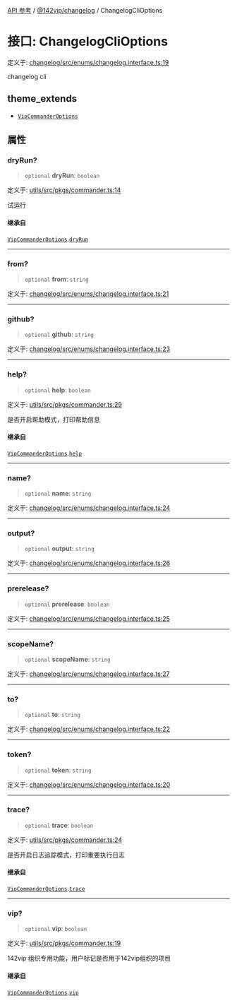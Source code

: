 [API 参考](../../../index.md) / [@142vip/changelog](../index.md) / ChangelogCliOptions

# 接口: ChangelogCliOptions

定义于: [changelog/src/enums/changelog.interface.ts:19](https://github.com/142vip/core-x/blob/366c03709f86a3eb43798cad6f972465bd93322a/packages/changelog/src/enums/changelog.interface.ts#L19)

changelog cli

## theme_extends

- [`VipCommanderOptions`](../../utils/interfaces/VipCommanderOptions.md)

## 属性

### dryRun?

> `optional` **dryRun**: `boolean`

定义于: [utils/src/pkgs/commander.ts:14](https://github.com/142vip/core-x/blob/366c03709f86a3eb43798cad6f972465bd93322a/packages/utils/src/pkgs/commander.ts#L14)

试运行

#### 继承自

[`VipCommanderOptions`](../../utils/interfaces/VipCommanderOptions.md).[`dryRun`](../../utils/interfaces/VipCommanderOptions.md#dryrun)

***

### from?

> `optional` **from**: `string`

定义于: [changelog/src/enums/changelog.interface.ts:21](https://github.com/142vip/core-x/blob/366c03709f86a3eb43798cad6f972465bd93322a/packages/changelog/src/enums/changelog.interface.ts#L21)

***

### github?

> `optional` **github**: `string`

定义于: [changelog/src/enums/changelog.interface.ts:23](https://github.com/142vip/core-x/blob/366c03709f86a3eb43798cad6f972465bd93322a/packages/changelog/src/enums/changelog.interface.ts#L23)

***

### help?

> `optional` **help**: `boolean`

定义于: [utils/src/pkgs/commander.ts:29](https://github.com/142vip/core-x/blob/366c03709f86a3eb43798cad6f972465bd93322a/packages/utils/src/pkgs/commander.ts#L29)

是否开启帮助模式，打印帮助信息

#### 继承自

[`VipCommanderOptions`](../../utils/interfaces/VipCommanderOptions.md).[`help`](../../utils/interfaces/VipCommanderOptions.md#help)

***

### name?

> `optional` **name**: `string`

定义于: [changelog/src/enums/changelog.interface.ts:24](https://github.com/142vip/core-x/blob/366c03709f86a3eb43798cad6f972465bd93322a/packages/changelog/src/enums/changelog.interface.ts#L24)

***

### output?

> `optional` **output**: `string`

定义于: [changelog/src/enums/changelog.interface.ts:26](https://github.com/142vip/core-x/blob/366c03709f86a3eb43798cad6f972465bd93322a/packages/changelog/src/enums/changelog.interface.ts#L26)

***

### prerelease?

> `optional` **prerelease**: `boolean`

定义于: [changelog/src/enums/changelog.interface.ts:25](https://github.com/142vip/core-x/blob/366c03709f86a3eb43798cad6f972465bd93322a/packages/changelog/src/enums/changelog.interface.ts#L25)

***

### scopeName?

> `optional` **scopeName**: `string`

定义于: [changelog/src/enums/changelog.interface.ts:27](https://github.com/142vip/core-x/blob/366c03709f86a3eb43798cad6f972465bd93322a/packages/changelog/src/enums/changelog.interface.ts#L27)

***

### to?

> `optional` **to**: `string`

定义于: [changelog/src/enums/changelog.interface.ts:22](https://github.com/142vip/core-x/blob/366c03709f86a3eb43798cad6f972465bd93322a/packages/changelog/src/enums/changelog.interface.ts#L22)

***

### token?

> `optional` **token**: `string`

定义于: [changelog/src/enums/changelog.interface.ts:20](https://github.com/142vip/core-x/blob/366c03709f86a3eb43798cad6f972465bd93322a/packages/changelog/src/enums/changelog.interface.ts#L20)

***

### trace?

> `optional` **trace**: `boolean`

定义于: [utils/src/pkgs/commander.ts:24](https://github.com/142vip/core-x/blob/366c03709f86a3eb43798cad6f972465bd93322a/packages/utils/src/pkgs/commander.ts#L24)

是否开启日志追踪模式，打印重要执行日志

#### 继承自

[`VipCommanderOptions`](../../utils/interfaces/VipCommanderOptions.md).[`trace`](../../utils/interfaces/VipCommanderOptions.md#trace)

***

### vip?

> `optional` **vip**: `boolean`

定义于: [utils/src/pkgs/commander.ts:19](https://github.com/142vip/core-x/blob/366c03709f86a3eb43798cad6f972465bd93322a/packages/utils/src/pkgs/commander.ts#L19)

142vip 组织专用功能，用户标记是否用于142vip组织的项目

#### 继承自

[`VipCommanderOptions`](../../utils/interfaces/VipCommanderOptions.md).[`vip`](../../utils/interfaces/VipCommanderOptions.md#vip)
